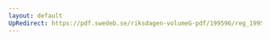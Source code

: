 ```yaml
---
layout: default
UpRedirect: https://pdf.swedeb.se/riksdagen-volumeG-pdf/199596/reg_199596_JuU/reg_199596_JuU_0007.pdf
---
```

